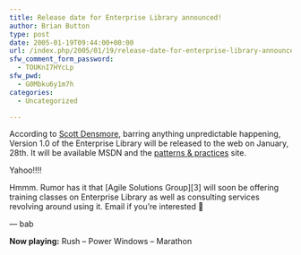 ```yaml
---
title: Release date for Enterprise Library announced!
author: Brian Button
type: post
date: 2005-01-19T09:44:00+00:00
url: /index.php/2005/01/19/release-date-for-enterprise-library-announced/
sfw_comment_form_password:
  - TOUKnI7HYcLp
sfw_pwd:
  - G0Mbku6y1m7h
categories:
  - Uncategorized

---
```

According to [Scott Densmore][1], barring anything unpredictable happening, Version 1.0 of the Enterprise Library will be released to the web on January, 28th. It will be available MSDN and the [patterns & practices][2] site.

Yahoo!!!!

<ShamelessPlug>  
Hmmm. Rumor has it that [Agile Solutions Group][3] will soon be offering training classes on Enterprise Library as well as consulting services revolving around using it. Email <entlib@agilesolutionsgroup.com> if you&rsquo;re interested 🙂  
</ShamelessPlug>

&mdash; bab

**Now playing:** Rush &#8211; Power Windows &#8211; Marathon

 [1]: http://weblogs.asp.net/scottdensmore
 [2]: http://www.microsoft.com/practices
 [3]: http://www.agilesolutionsgroup.com/